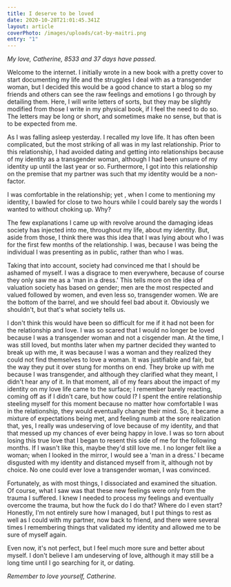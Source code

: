 ```yaml
---
title: I deserve to be loved
date: 2020-10-28T21:01:45.341Z
layout: article
coverPhoto: /images/uploads/cat-by-maitri.png
entry: "1"
---
```

*My love, Catherine, 8533 and 37 days have passed.*

Welcome to the internet. I initially wrote in a new book with a pretty cover to start documenting my life and the struggles I deal with as a transgender woman, but I decided this would be a good chance to start a blog so my friends and others can see the raw feelings and emotions I go through by detailing them. Here, I will write letters of sorts, but they may be slightly modified from those I write in my physical book, if I feel the need to do so. The letters may be long or short, and sometimes make no sense, but that is to be expected from me.

As I was falling asleep yesterday. I recalled my love life. It has often been complicated, but the most striking of all was in my last relationship. Prior to this relationship, I had avoided dating and getting into relationships because of my identity as a transgender woman, although I had been unsure of my identity up until the last year or so. Furthermore, I got into this relationship on the premise that my partner was such that my identity would be a non-factor.

I was comfortable in the relationship; yet , when I come to mentioning my identity, I bawled for close to two hours while I could barely say the words I wanted to without choking up. Why?

The few explanations I came up with revolve around the damaging ideas society has injected into me, throughout my life, about my identity. But, aside from those, I think there was this idea that I was lying about who I was for the first few months of the relationship. I was, because I was being the individual I was presenting as in public, rather than who I was.

Taking that into account, society had convinced me that I should be ashamed of myself. I was a disgrace to men everywhere, because of course they only saw me as a 'man in a dress.' This tells more on the idea of valuation society has based on gender; men are the most respected and valued followed by women, and even less so, transgender women. We are the bottom of the barrel, and we should feel bad about it. Obviously we shouldn't, but that's what society tells us.

I don't think this would have been so difficult for me if it had not been for the relationship and love. I was so scared that I would no longer be loved because I was a transgender woman and not a cisgender man. At the time, I was still loved, but months later when my partner decided they wanted to break up with me, it was because I was a woman and they realized they could not find themselves to love a woman. It was justifiable and fair, but the way they put it over stung for months on end. They broke up with me because I was transgender, and although they clarified what they meant, I didn't hear any of it. In that moment, all of my fears about the impact of my identity on my love life came to the surface; I remember barely reacting, coming off as if I didn't care, but how could I? I spent the entire relationship steeling myself for this moment because no matter how comfortable I was in the relationship, they would eventually change their mind. So, it became a mixture of expectations being met, and feeling numb at the sore realization that, yes, I really was undeserving of love because of my identity, and that that messed up my chances of ever being happy in love. I was so torn about losing this true love that I began to resent this side of me for the following months. If I wasn't like this, maybe they'd still love me. I no longer felt like a woman; when I looked in the mirror, I would see a 'man in a dress.' I became disgusted with my identity and distanced myself from it, although not by choice. No one could ever love a transgender woman, I was convinced.

Fortunately, as with most things, I dissociated and examined the situation. Of course, what I saw was that these new feelings were only from the trauma I suffered. I knew I needed to process my feelings and eventually overcome the trauma, but how the fuck do I do that? Where do I even start? Honestly, I'm not entirely sure how I managed, but I put things to rest as well as I could with my partner, now back to friend, and there were several times I remembering things that validated my identity and allowed me to be sure of myself again.

Even now, it's not perfect, but I feel much more sure and better about myself. I don't believe I am undeserving of love, although it may still be a long time until I go searching for it, or dating.

*Remember to love yourself, Catherine.*